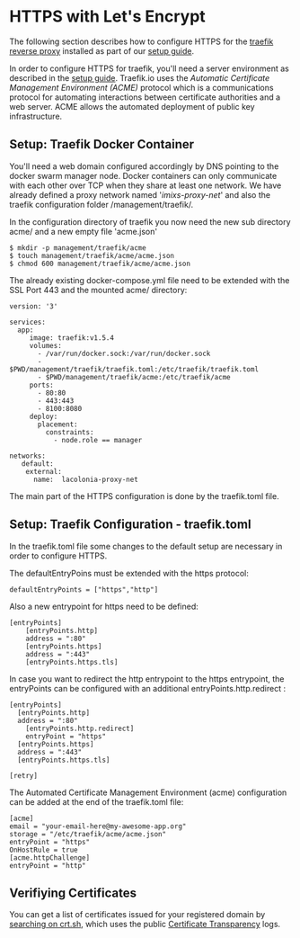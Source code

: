 # HTTPS with Let's Encrypt

The following section describes how to configure HTTPS for the [traefik reverse proxy](http://traefik.io) installed as part of our [setup guide](./SETUP.md).

In order to configure HTTPS for traefik, you'll need a server environment as described in the [setup guide](./SETUP.md).
Traefik.io uses the _Automatic Certificate Management Environment (ACME)_ protocol which is a communications protocol for automating interactions between certificate authorities and a web server. ACME allows the automated deployment of public key infrastructure. 

## Setup: Traefik Docker Container

You'll need a web domain configured accordingly by DNS pointing to the docker swarm manager node. 
Docker containers can only communicate with each other over TCP when they share at least one network. We have already defined a proxy network named '_imixs-proxy-net_' and also the traefik configuration folder /management/traefik/. 

In the configuration directory of traefik you now need the new sub directory acme/ and a new empty file 'acme.json'

	$ mkdir -p management/traefik/acme
	$ touch management/traefik/acme/acme.json 
	$ chmod 600 management/traefik/acme/acme.json
	
The already existing docker-compose.yml file need to be extended with the SSL Port 443 and the mounted acme/ directory:

	version: '3'
	
	services:
	  app:
	     image: traefik:v1.5.4
	     volumes:
	       - /var/run/docker.sock:/var/run/docker.sock
	       - $PWD/management/traefik/traefik.toml:/etc/traefik/traefik.toml
	       - $PWD/management/traefik/acme:/etc/traefik/acme
	     ports:
	       - 80:80
	       - 443:443
	       - 8100:8080
	     deploy:
	       placement:
	         constraints:
	           - node.role == manager
	     
	networks:
	   default:
	    external:
	      name:  lacolonia-proxy-net

The main part of the HTTPS configuration is done by the traefik.toml file. 
 
## Setup: Traefik Configuration - traefik.toml

In the traefik.toml file some changes to the default setup are necessary in order to configure HTTPS.

The defaultEntryPoins must be extended with the https protocol: 

	defaultEntryPoints = ["https","http"]

Also a new entrypoint for https need to be defined:

	[entryPoints]
	    [entryPoints.http]
	    address = ":80"
	    [entryPoints.https]
	    address = ":443"
	    [entryPoints.https.tls]   
    
In case you want to redirect the http entrypoint to the https entrypoint, the entryPoints can be configured with an additional entryPoints.http.redirect : 

	[entryPoints]
	  [entryPoints.http]
	  address = ":80"
	    [entryPoints.http.redirect]
	    entryPoint = "https"
	  [entryPoints.https]
	  address = ":443"
	  [entryPoints.https.tls]
	
	[retry]



The Automated Certificate Management Environment (acme) configuration can be added at the end of the traefik.toml file:


	[acme]
	email = "your-email-here@my-awesome-app.org"
	storage = "/etc/traefik/acme/acme.json"
	entryPoint = "https"
	OnHostRule = true
	[acme.httpChallenge]
	entryPoint = "http"




## Verifiying Certificates

You can get a list of certificates issued for your registered domain by [searching on crt.sh](https://crt.sh/), which uses the public [Certificate Transparency](https://www.certificate-transparency.org/) logs.



